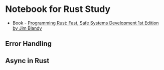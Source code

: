 # Notebook for Rust Study

- Book - [Programming Rust: Fast, Safe Systems Development 1st Edition by Jim Blandy](https://www.amazon.com/Programming-Rust-Fast-Systems-Development/dp/1491927283)


## Error Handling


## Async in Rust





